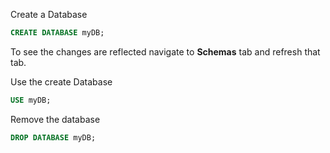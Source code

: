Create a Database

```sql
CREATE DATABASE myDB;
```

To see the changes are reflected navigate to **Schemas** tab and refresh that tab.

Use the create Database

```sql
USE myDB;
```

Remove the database

```sql
DROP DATABASE myDB;
```
